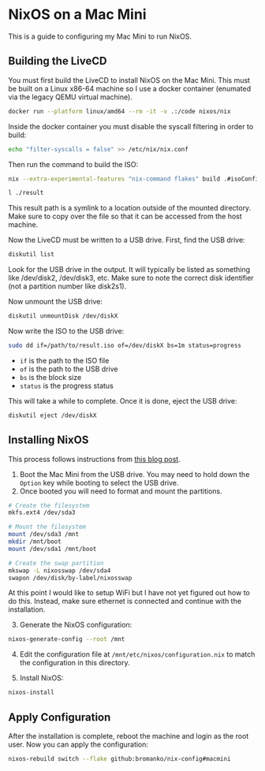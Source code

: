 # NixOS on a Mac Mini

This is a guide to configuring my Mac Mini to run NixOS.

## Building the LiveCD

You must first build the LiveCD to install NixOS on the Mac Mini. This must be built on a Linux
x86-64 machine so I use a docker container (enumated via the legacy QEMU virtual machine).

```bash
docker run --platform linux/amd64 --rm -it -v .:/code nixos/nix
```
Inside the docker container you must disable the syscall filtering in order to build:

```bash
echo "filter-syscalls = false" >> /etc/nix/nix.conf
```

Then run the command to build the ISO:

```bash
nix --extra-experimental-features "nix-command flakes" build .#isoConfigurations.macmini.config.system.build.isoImage

l ./result
```
This result path is a symlink to a location outside of the mounted directory. Make sure to copy over the file so that it can be accessed
from the host machine.

Now the LiveCD must be written to a USB drive. First, find the USB drive:

```bash
diskutil list
```

Look for the USB drive in the output. It will typically be listed as something like /dev/disk2,
/dev/disk3, etc. Make sure to note the correct disk identifier (not a partition number like
disk2s1).

Now unmount the USB drive:

```bash
diskutil unmountDisk /dev/diskX
```

Now write the ISO to the USB drive:

```bash
sudo dd if=/path/to/result.iso of=/dev/diskX bs=1m status=progress
```

* `if` is the path to the ISO file
* `of` is the path to the USB drive
* `bs` is the block size
* `status` is the progress status

This will take a while to complete. Once it is done, eject the USB drive:

```bash
diskutil eject /dev/diskX
```

## Installing NixOS

This process follows instructions from [this blog post](https://www.arthurkoziel.com/installing-nixos-on-a-macbookpro/).

1. Boot the Mac Mini from the USB drive. You may need to hold down the `Option` key while booting
   to select the USB drive.
2. Once booted you will need to format and mount the partitions.

```bash
# Create the filesystem
mkfs.ext4 /dev/sda3

# Mount the filesystem
mount /dev/sda3 /mnt
mkdir /mnt/boot
mount /dev/sda1 /mnt/boot

# Create the swap partition
mkswap -L nixosswap /dev/sda4
swapon /dev/disk/by-label/nixosswap
```

At this point I would like to setup WiFi but I have not yet figured out how to do this. Instead, make sure ethernet is
connected and continue with the installation.

3. Generate the NixOS configuration:

```bash
nixos-generate-config --root /mnt
```

4. Edit the configuration file at `/mnt/etc/nixos/configuration.nix` to match the configuration in this directory.

5. Install NixOS:

```bash
nixos-install
```

## Apply Configuration

After the installation is complete, reboot the machine and login as the root user. Now you can apply the configuration:

```bash
nixos-rebuild switch --flake github:bromanko/nix-config#macmini
```
